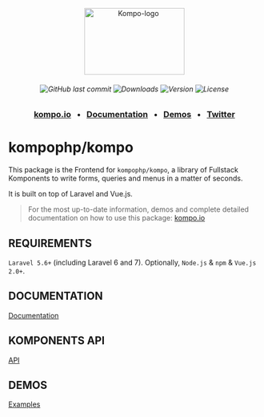 <p align="center">
  <a href="https://kompo.io" target="_blank">
    <img src="https://kompo.io/img/kompo-logo.svg" width="200" height="133" alt="Kompo-logo" />
  </a>
</p>
<h6 align="center">
    <img alt="GitHub last commit" src="https://img.shields.io/github/last-commit/kompophp/kompo.svg">
    <img src="https://img.shields.io/npm/dt/vue-kompo.svg?style=flat-square" alt="Downloads" />
    <img src="https://img.shields.io/npm/v/vue-kompo.svg?style=flat-square" alt="Version" />
    <img src="https://img.shields.io/npm/l/vue-kompo.svg?style=flat-square" alt="License" />
</h6>
<h3 align="center">
    <a href="https://kompo.io" target="_blank">kompo.io</a>
    &nbsp;&nbsp;&bull;&nbsp;&nbsp;
    <a href="https://kompo.io/docs" target="_blank">Documentation</a>
    &nbsp;&nbsp;&bull;&nbsp;&nbsp;
    <a href="https://kompo.io/examples" target="_blank">Demos</a>
    &nbsp;&nbsp;&bull;&nbsp;&nbsp;
    <a href="https://twitter.com/kompophp" target="_blank">Twitter</a>
</h3>

# kompophp/kompo

This package is the Frontend for `kompophp/kompo`, a library of Fullstack Komponents to write forms, queries and menus in a matter of seconds. 

It is built on top of Laravel and Vue.js.

> For the most up-to-date information, demos and complete detailed documentation on how to use this package: <a href="https://kompo.io">kompo.io</a>


## REQUIREMENTS

`Laravel 5.6+` (including Laravel 6 and 7). Optionally, `Node.js` & `npm` & `Vue.js 2.0+`.

## DOCUMENTATION

<a href="https://kompo.io/docs" target="_blank">Documentation</a>

## KOMPONENTS API

<a href="https://kompo.io/api" target="_blank">API</a>

## DEMOS

<a href="https://kompo.io/examples" target="_blank">Examples</a>